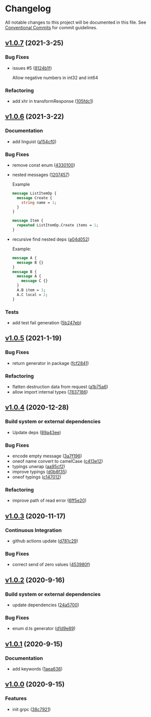 # Changelog

All notable changes to this project will be documented in this file. See [Conventional Commits](https://www.conventionalcommits.org/en/v1.0.0/) for commit guidelines.

## [v1.0.7](https://github.com/whisklabs/grpc-ts/compare/v1.0.6...v1.0.7) (2021-3-25)

### Bug Fixes

- issues #5 ([8124b1f](https://github.com/whisklabs/grpc-ts/commit/8124b1f334506efbecb3de06e08758c1d3d68c52))

  Allow negative numbers in int32 and int64

### Refactoring

- add xhr in transformResponse ([105fdc1](https://github.com/whisklabs/grpc-ts/commit/105fdc1bdcdba10765cd0a2a5838cfe626c48017))

## [v1.0.6](https://github.com/whisklabs/grpc-ts/compare/v1.0.5...v1.0.6) (2021-3-22)

### Documentation

- add linguist ([a154cf0](https://github.com/whisklabs/grpc-ts/commit/a154cf0b66a94bf3bb57a1e21ad4d50616d115d8))

### Bug Fixes

- remove const enum ([4330100](https://github.com/whisklabs/grpc-ts/commit/433010043fad2a53e140d876affbb5ca55d7cd51))
- nested messages ([1207457](https://github.com/whisklabs/grpc-ts/commit/1207457381c1f4dfbe06756ad1d808998aae7f26))

  Example
  
  ```proto
  message ListItemOp {
    message Create {
      string name = 1;
    }
  }
  
  message Item {
    repeated ListItemOp.Create items = 1;
  }
  ```

- recursive find nested deps ([a04d052](https://github.com/whisklabs/grpc-ts/commit/a04d052d8142b023e0dcdf32b2b07feacf969259))

  Example:
  
  ```proto
  message A {
    message B {}
  }
  message B {
    message A {
      message C {}
    }
    A.B item = 1;
    A.C local = 2;
  }
  ```

### Tests

- add test fail generation ([5b247eb](https://github.com/whisklabs/grpc-ts/commit/5b247eb4933586d36d3295fe6c36f470da19ce5d))

## [v1.0.5](https://github.com/whisklabs/grpc-ts/compare/v1.0.4...v1.0.5) (2021-1-19)

### Bug Fixes

- return generator in package ([fcf2841](https://github.com/whisklabs/grpc-ts/commit/fcf2841181d5ab5c07bd6d56ea7fcab055bb6fe6))

### Refactoring

- flatten destruction data from request ([a1b75a6](https://github.com/whisklabs/grpc-ts/commit/a1b75a6ed263c920db384c1ce5ea889d55bebdaf))
- allow import internal types ([7837186](https://github.com/whisklabs/grpc-ts/commit/78371868769c7e3cc3f97227eb449222ec3fbc10))

## [v1.0.4](https://github.com/whisklabs/grpc-ts/compare/v1.0.3...v1.0.4) (2020-12-28)

### Build system or external dependencies

- Update deps ([89a43ee](https://github.com/whisklabs/grpc-ts/commit/89a43ee501579064ae0a02acd0c099cd7223a093))

### Bug Fixes

- encode empty message ([3a7f196](https://github.com/whisklabs/grpc-ts/commit/3a7f196d812ea1fcce3d44655605ebb3e33b1799))
- oneof name convert to camelCase ([c413e12](https://github.com/whisklabs/grpc-ts/commit/c413e12c23590ec78ef2fc467ec8569cf98990c9))
- typings unwrap ([aa95cf2](https://github.com/whisklabs/grpc-ts/commit/aa95cf29f2efc11f38d75a20506078ac254696ae))
- improve typings ([d0b8f35](https://github.com/whisklabs/grpc-ts/commit/d0b8f35acb43edc1fa110b667a444925da7ee098))
- oneof typings ([c147012](https://github.com/whisklabs/grpc-ts/commit/c1470125348f631f339efa9c73edc8335ac8457e))

### Refactoring

- improve path of read error ([6ff5e20](https://github.com/whisklabs/grpc-ts/commit/6ff5e20f27a3358c6fe91a28be40e8d1cd6c67c4))

## [v1.0.3](https://github.com/whisklabs/grpc-ts/compare/v1.0.2...v1.0.3) (2020-11-17)

### Continuous Integration

- github actions update ([d781c29](https://github.com/whisklabs/grpc-ts/commit/d781c29e056f5ad968be667c302126eaf8567703))

### Bug Fixes

- correct send of zero values ([453980f](https://github.com/whisklabs/grpc-ts/commit/453980f432f618c632ad4b37437372efc1684ac5))

## [v1.0.2](https://github.com/whisklabs/grpc-ts/compare/v1.0.1...v1.0.2) (2020-9-16)

### Build system or external dependencies

- update dependencies ([24a5700](https://github.com/whisklabs/grpc-ts/commit/24a57002b979afe269170a258271f1267dcb83e5))

### Bug Fixes

- enum d.ts generator ([d1d9e89](https://github.com/whisklabs/grpc-ts/commit/d1d9e897acd8782071aca46ac57d0cca565ddb2d))

## [v1.0.1](https://github.com/whisklabs/grpc-ts/compare/v1.0.0...v1.0.1) (2020-9-15)

### Documentation

- add keywords ([1aea638](https://github.com/whisklabs/grpc-ts/commit/1aea638dd86550e073d644f1ff7a1022e345dd5e))

## [v1.0.0](https://github.com/whisklabs/grpc-ts/compare/d3fd637a27da93a16095b7256a1b136124892b70...v1.0.0) (2020-9-15)

### Features

- init grpc ([38c7921](https://github.com/whisklabs/grpc-ts/commit/38c792182e15c46d0cc908f30d15d5ca756dda5b))
